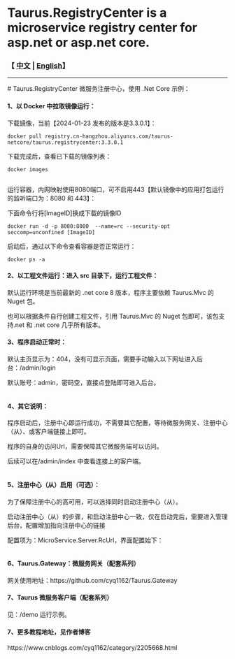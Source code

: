 # Taurus.RegistryCenter is a microservice registry center for asp.net or asp.net core.
<h3>【 <a href='./README.md'>中文</a> | <a href='./README_en.md'>English</a>】</h3>
<hr />
# Taurus.RegistryCenter 微服务注册中心，使用 .Net Core 示例：
<h4>1、以 Docker 中拉取镜像运行：</h4>
<p>下载镜像，当前【2024-01-23 发布的版本是3.3.0.1】：</p>
<pre><code>docker pull registry.cn-hangzhou.aliyuncs.com/taurus-netcore/taurus.registrycenter:3.3.0.1</code></pre>
<p>下载完成后，查看已下载的镜像列表：</p>
<pre><code>docker images</code></pre>
<p><img src="https://img2024.cnblogs.com/blog/17408/202401/17408-20240123174039876-329377314.png" alt="" loading="lazy" /></p>
<p>运行容器，内网映射使用8080端口，可不启用443【默认镜像中的应用打包运行的监听端口为：8080 和 443】：</p>
<p>下面命令行将[ImageID]换成下载的镜像ID</p>
<pre><code>docker run -d -p 8080:8080  --name=rc --security-opt seccomp=unconfined [ImageID]</code></pre>
<p>启动后，通过以下命令查看容器是否正常运行：</p>
<pre><code>docker ps -a </code></pre>

<h4>2、以工程文件运行：进入 src 目录下，运行工程文件：</h4>
<p>默认运行环境是当前最新的 .net core 8 版本，程序主要依赖 Taurus.Mvc 的 Nuget 包。</p>
<p>也可以根据条件自行创建工程文件，引用 Taurus.Mvc 的 Nuget 包即可，该包支持.net 和 .net core 几乎所有版本。</p>

<h4>3、程序启动正常时：</h4>
<p>默认主页显示为：404，没有可显示页面，需要手动输入以下网址进入后台：/admin/login</p>
<p>默认账号：admin，密码空，直接点登陆即可进入后台。</p>
<p><img src="https://img2023.cnblogs.com/blog/17408/202306/17408-20230606151806482-635586726.png" alt="" loading="lazy" class="medium-zoom-image"></p>

<h4>4、其它说明：</h4>
<p>程序启动后，注册中心即运行成功，不需要其它配置，等待微服务网关、注册中心（从）、或客户端链接上即可。</p>
<p>程序的自身的访问Url，需要保障其它微服务端可以访问。</p>
<p>后续可以在/admin/index 中查看连接上的客户端。</p>
<p><img src="https://img2023.cnblogs.com/blog/17408/202306/17408-20230606152004338-2079864972.png" alt="" loading="lazy" class="medium-zoom-image"></p>

<h4>5、注册中心（从）启用（可选）：</h4>
<p>为了保障注册中心的高可用，可以选择同时启动注册中心（从）。</p>
<p>启动注册中心（从）的步骤，和启动注册中心一致，仅在启动完后，需要进入管理后台，配置增加指向注册中心的链接</p>
<p>配置项为：MicroService.Server.RcUrl，界面配置始下：</p>
<p><img src="https://img2024.cnblogs.com/blog/17408/202401/17408-20240123173032033-311040766.png" alt="" loading="lazy" /></p>
<p></p>
<h4>6、Taurus.Gateway：微服务网关（配套系列）</h4>
<p>网关使用地址：https://github.com/cyq1162/Taurus.Gateway</p>
<h4>7、Taurus 微服务客户端（配套系列）</h4>
<p>见：/demo 运行示例。</p>
<p></p>
<h4>7、更多教程地址，见作者博客</h4>
<p>https://www.cnblogs.com/cyq1162/category/2205668.html</p>

